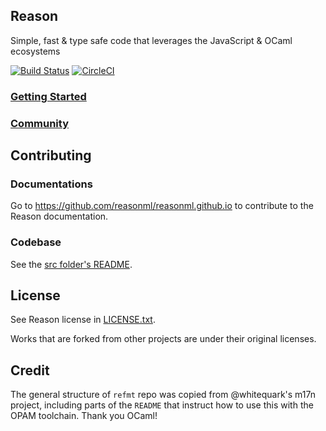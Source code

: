 ## Reason

Simple, fast & type safe code that leverages the JavaScript & OCaml ecosystems

[![Build Status](https://travis-ci.org/facebook/reason.svg?branch=master)](https://travis-ci.org/facebook/reason) [![CircleCI](https://circleci.com/gh/facebook/reason/tree/master.svg?style=svg)](https://circleci.com/gh/facebook/reason/tree/master)

### [Getting Started](https://reasonml.github.io/guide/javascript/quickstart)

### [Community](https://reasonml.github.io/community/)

## Contributing

### Documentations

Go to https://github.com/reasonml/reasonml.github.io to contribute to the Reason documentation.

### Codebase

See the [src folder's README](https://github.com/facebook/reason/tree/master/src/README.md).

## License

See Reason license in [LICENSE.txt](LICENSE.txt).

Works that are forked from other projects are under their original licenses.

## Credit

The general structure of `refmt` repo was copied from @whitequark's m17n project, including parts of the `README` that instruct how to use this with the OPAM toolchain. Thank you OCaml!
